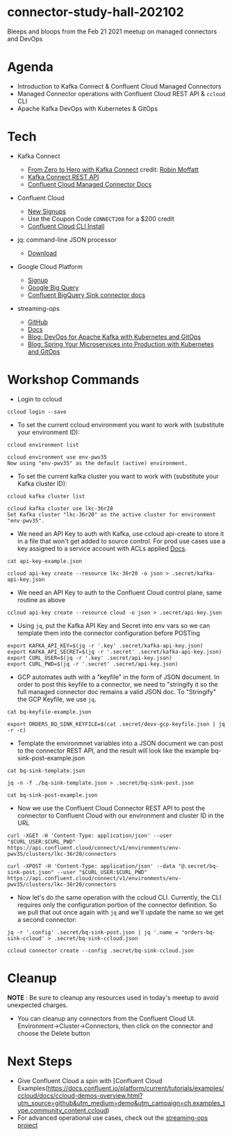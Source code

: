 # connector-study-hall-202102
Bleeps and bloops from the Feb 21 2021 meetup on managed connectors and DevOps

# Agenda

* Introduction to Kafka Connect & Confluent Cloud Managed Connectors
* Managed Connector operations with Confluent Cloud REST API & `ccloud` CLI
* Apache Kafka DevOps with Kubernetes & GitOps

# Tech

* Kafka Connect
  * [From Zero to Hero with Kafka Connect](https://talks.rmoff.net/ScGJTe#sjBYBqW) credit: [Robin Moffatt](https://github.com/rmoff)
  * [Kafka Connect REST API](https://docs.confluent.io/platform/current/connect/references/restapi.html)
  * [Confluent Cloud Managed Connector Docs](https://docs.confluent.io/cloud/current/connectors/index.html)

* Confluent Cloud 
  * [New Signups](https://confluent.cloud/signup)
  * Use the Coupon Code `CONNECT200` for a $200 credit
  * [Confluent Cloud CLI Install](https://cnfl.io/install-cloud-cli-mu)

* jq: command-line JSON processor
  * [Download](https://stedolan.github.io/jq/download/)

* Google Cloud Platform
  * [Signup](https://console.cloud.google.com/freetrial/signup/tos)
  * [Google Big Query](https://cloud.google.com/bigquery)
  * [Confluent BigQuery Sink connector docs](https://docs.confluent.io/cloud/current/connectors/cc-gcp-bigquery-sink.html)

* streaming-ops
  * [GitHub](https://github.com/confluentinc/streaming-ops)
  * [Docs](https://docs.confluent.io/platform/current/tutorials/streaming-ops/index.html)
  * [Blog: DevOps for Apache Kafka with Kubernetes and GitOps](https://www.confluent.io/blog/devops-for-apache-kafka-with-kubernetes-and-gitops/)
  * [Blog: Spring Your Microservices into Production with Kubernetes and GitOps](https://www.confluent.io/blog/spring-microservices-into-production-with-kubernetes-gitops/)

# Workshop Commands

* Login to ccloud
```
ccloud login --save
```

* To set the current ccloud environment you want to work with (substitute your environment ID):
```
ccloud environment list

ccloud environment use env-pwv35
Now using "env-pwv35" as the default (active) environment.
```

* To set the current kafka cluster you want to work with (substitute your Kafka cluster ID):
```
ccloud kafka cluster list

ccloud kafka cluster use lkc-36r20
Set Kafka cluster "lkc-36r20" as the active cluster for environment "env-pwv35".
```

* We need an API Key to auth with Kafka, use ccloud api-create to 
  store it in a file that won't get added to source control. For prod use cases use a key assigned to a service
  account with ACLs applied [Docs](https://docs.confluent.io/cloud/current/access-management/acl.html).
```
cat api-key-example.json

ccloud api-key create --resource lkc-36r20 -o json > .secret/kafka-api-key.json
```

* We need an API Key to auth to the Confluent Cloud control plane, same routine as above
```
ccloud api-key create --resource cloud -o json > .secret/api-key.json
```

* Using `jq`, put the Kafka API Key and Secret into env vars so we can template them into the connector configuration before POSTing
```
export KAFKA_API_KEY=$(jq -r '.key' .secret/kafka-api-key.json)
export KAFKA_API_SECRET=$(jq -r '.secret' .secret/kafka-api-key.json)
export CURL_USER=$(jq -r '.key' .secret/api-key.json)
export CURL_PWD=$(jq -r '.secret' .secret/api-key.json)
```

* GCP automates auth with a "keyfile" in the form of JSON document.  In order to post 
  this keyfile to a connector, we need to "stringify it so the full managed connector doc 
  remains a valid JSON doc. To "Stringify" the GCP Keyfile, we use `jq`.
```
cat bq-keyfile-example.json

export ORDERS_BQ_SINK_KEYFILE=$(cat .secret/devx-gcp-keyfile.json | jq -r -c)
```

* Template the environmnet variables into a JSON document we can post to the connector REST API, 
  and the result will look like the example bq-sink-post-example.json
```
cat bq-sink-template.json

jq -n -f ./bq-sink-template.json > .secret/bq-sink-post.json

cat bq-sink-post-example.json
```

* Now we use the Confluent Cloud Connector REST API to post the connector to Confluent Cloud 
  with our environment and cluster ID in the URL
```
curl -XGET -H 'Content-Type: application/json' --user "$CURL_USER:$CURL_PWD" https://api.confluent.cloud/connect/v1/environments/env-pwv35/clusters/lkc-36r20/connectors

curl -XPOST -H 'Content-Type: application/json' --data "@.secret/bq-sink-post.json" --user "$CURL_USER:$CURL_PWD" https://api.confluent.cloud/connect/v1/environments/env-pwv35/clusters/lkc-36r20/connectors
```

* Now let's do the same operation with the ccloud CLI.  Currently, the CLI requires
  only the configuration portion of the connector definition. So we pull that out 
  once again with `jq` and we'll update the name so we get a second connector:
```
jq -r '.config' .secret/bq-sink-post.json | jq '.name = "orders-bq-sink-ccloud' > .secret/bq-sink-ccloud.json

ccloud connector create --config .secret/bq-sink-ccloud.json
```

# Cleanup

**NOTE** : Be sure to cleanup any resources used in today's meetup to avoid unexpected charges.

* You can cleanup any connectors from the Confluent Cloud UI.  Environment->Cluster->Connectors, then click on the connector and choose the Delete button

# Next Steps

* Give Confluent Cloud a spin with [Confluent Cloud Examples(https://docs.confluent.io/platform/current/tutorials/examples/ccloud/docs/ccloud-demos-overview.html?utm_source=github&utm_medium=demo&utm_campaign=ch.examples_type.community_content.ccloud)
* For advanced operational use cases, check out the [streaming-ops project](https://docs.confluent.io/platform/current/tutorials/streaming-ops/index.html)


